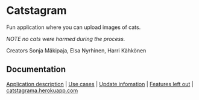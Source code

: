 # Catstagram

Fun application where you can upload images of cats.


*NOTE no cats were harmed during the process.*

Creators Sonja Mäkipaja, Elsa Nyrhinen, Harri Kähkönen

## Documentation
[Application description](documentation/application_description.md) |
[Use cases](documentation/usecases.md) |
[Update infomation](documentation/updates.md) |
[Features left out](documentation/features_not_implemented.md) |
[catstagrama.herokuapp.com](http://catstagrama.herokuapp.com)
